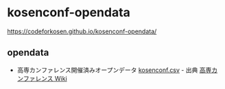 # kosenconf-opendata
 
https://codeforkosen.github.io/kosenconf-opendata/

## opendata

- 高専カンファレンス開催済みオープンデータ [kosenconf.csv](kosenconf.csv) - 出典 [高専カンファレンス Wiki](https://kosenconf.jp/)

